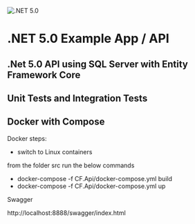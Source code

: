 ![.NET 5.0](https://github.com/leandro-cervelin/cf_api_net_core/workflows/.NET%205.0/badge.svg)
# .NET 5.0 Example App / API
## .Net 5.0 API using SQL Server with Entity Framework Core
## Unit Tests and Integration Tests
## Docker with Compose

Docker steps:

- switch to Linux containers

from the folder src run the below commands

- docker-compose -f CF.Api/docker-compose.yml build
- docker-compose -f CF.Api/docker-compose.yml up

Swagger

http://localhost:8888/swagger/index.html
